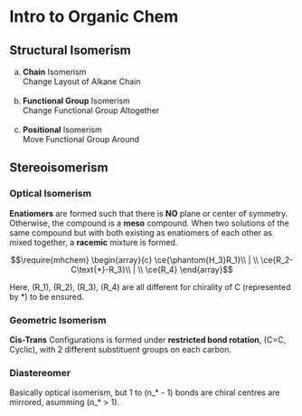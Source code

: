 # Intro to Organic Chem

## Structural Isomerism
<ol type="a">
<li><b>Chain</b> Isomerism<br>Change Layout of Alkane Chain<br><br></li>
<li><b>Functional Group</b> Isomerism<br>Change Functional Group Altogether<br><br></li>
<li><b>Positional</b> Isomerism<br>Move Functional Group Around</li>
</ol>

## Stereoisomerism
### Optical Isomerism
<b>Enatiomers</b> are formed such that there is <b>NO</b> plane or center of symmetry. Otherwise, the compound is a <b>meso</b> compound. When two solutions of the same compound but with both existing as enatiomers of each other as mixed together, a <b>racemic</b> mixture is formed.

$$\require{mhchem}
\begin{array}{c}
\ce{\phantom{H_3}R_1}\\
| \\
\ce{R_2-C\text{*}-R_3}\\
| \\
\ce{R_4}
\end{array}$$

Here, \(R_1\), \(R_2\), \(R_3\), \(R_4\) are all different for chirality of C (represented by *) to be ensured.

### Geometric Isomerism
<b>Cis-Trans</b> Configurations is formed under <b>restricted bond rotation</b>, (C=C, Cyclic), with 2 different substituent groups on each carbon.

### Diastereomer
Basically optical isomerism, but 1 to \(n_* - 1\) bonds are chiral centres are mirrored, asumming \(n_* > 1\).

